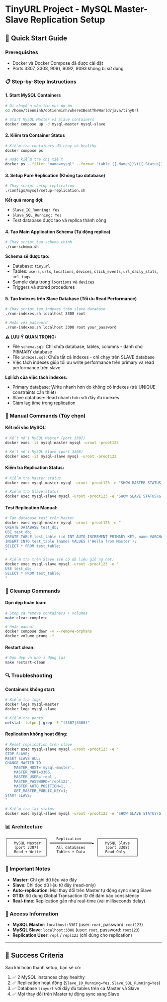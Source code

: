 # TinyURL Project - MySQL Master-Slave Replication Setup

## 🚀 Quick Start Guide

### Prerequisites
- Docker và Docker Compose đã được cài đặt
- Ports 3307, 3308, 9091, 9092, 9093 không bị sử dụng

### 📋 Step-by-Step Instructions

#### 1. **Start MySQL Containers**
```bash
# Di chuyển vào thư mục dự án
cd /home/tienminh/dotienminh/whereIBeatTheWorld/java/tinyUrl

# Start MySQL Master và Slave containers
docker compose up -d mysql-master mysql-slave
```

#### 2. **Kiểm tra Container Status**
```bash
# Kiểm tra containers đã chạy và healthy
docker compose ps

# Hoặc kiểm tra chi tiết
docker ps --filter "name=mysql" --format "table {{.Names}}\t{{.Status}}\t{{.Ports}}"
```

#### 3. **Setup Pure Replication (Không tạo database)**
```bash
# Chạy script setup replication
./configs/mysql/setup-replication.sh
```

**Kết quả mong đợi:**
- `Slave_IO_Running: Yes`
- `Slave_SQL_Running: Yes`
- Test database được tạo và replica thành công

#### 4. **Tạo Main Application Schema (Tự động replica)**
```bash
# Chạy script tạo schema chính
./run-schema.sh
```

**Schema sẽ được tạo:**
- Database: `tinyurl`
- Tables: `users`, `urls`, `locations`, `devices`, `click_events`, `url_daily_stats`, `url_tags`
- Sample data trong `locations` và `devices`
- Triggers và stored procedures

#### 5. **Tạo Indexes trên Slave Database (Tối ưu Read Performance)**
```bash
# Chạy script tạo indexes trên slave database
./run-indexes.sh localhost 3308 root

# Hoặc với password
./run-indexes.sh localhost 3308 root your_password
```

**⚠️ LƯU Ý QUAN TRỌNG:**
- File `schema.sql`: Chỉ chứa database, tables, columns - dành cho PRIMARY database
- File `indexes.sql`: Chứa tất cả indexes - chỉ chạy trên SLAVE database
- Việc tách indexes giúp tối ưu write performance trên primary và read performance trên slave

**Lợi ích của việc tách indexes:**
- Primary database: Write nhanh hơn do không có indexes (trừ UNIQUE constraints cần thiết)
- Slave database: Read nhanh hơn với đầy đủ indexes
- Giảm lag time trong replication

### 🔧 Manual Commands (Tùy chọn)

#### **Kết nối vào MySQL:**
```bash
# Kết nối MySQL Master (port 3307)
docker exec -it mysql-master mysql -uroot -proot123

# Kết nối MySQL Slave (port 3308)  
docker exec -it mysql-slave mysql -uroot -proot123
```

#### **Kiểm tra Replication Status:**
```bash
# Kiểm tra Master status
docker exec mysql-master mysql -uroot -proot123 -e "SHOW MASTER STATUS;"

# Kiểm tra Slave status
docker exec mysql-slave mysql -uroot -proot123 -e "SHOW SLAVE STATUS\G;"
```

#### **Test Replication Manual:**
```bash
# Tạo database test trên Master
docker exec mysql-master mysql -uroot -proot123 -e "
CREATE DATABASE test_db;
USE test_db;
CREATE TABLE test_table (id INT AUTO_INCREMENT PRIMARY KEY, name VARCHAR(50));
INSERT INTO test_table (name) VALUES ('Hello from Master');
SELECT * FROM test_table;
"

# Kiểm tra trên Slave (sẽ có dữ liệu giống hệt)
docker exec mysql-slave mysql -uroot -proot123 -e "
USE test_db;
SELECT * FROM test_table;
"
```

### 🧹 Cleanup Commands

#### **Dọn dẹp hoàn toàn:**
```bash
# Stop và remove containers + volumes
make clear-complete

# Hoặc manual
docker compose down -v --remove-orphans
docker volume prune -f
```

#### **Restart clean:**
```bash
# Dọn dẹp và khởi động lại
make restart-clean
```

### 🔍 Troubleshooting

#### **Containers không start:**
```bash
# Kiểm tra logs
docker logs mysql-master
docker logs mysql-slave

# Kiểm tra ports
netstat -tulpn | grep -E "(3307|3308)"
```

#### **Replication không hoạt động:**
```bash
# Reset replication trên slave
docker exec mysql-slave mysql -uroot -proot123 -e "
STOP SLAVE;
RESET SLAVE ALL;
CHANGE MASTER TO
    MASTER_HOST='mysql-master',
    MASTER_PORT=3306,
    MASTER_USER='repl',
    MASTER_PASSWORD='repl123',
    MASTER_AUTO_POSITION=1,
    GET_MASTER_PUBLIC_KEY=1;
START SLAVE;
"

# Kiểm tra lại status
docker exec mysql-slave mysql -uroot -proot123 -e "SHOW SLAVE STATUS\G;"
```

### 📊 Architecture

```
┌─────────────────┐    Replication       ┌─────────────────┐
│   MySQL Master  │ ═══════════════════► │   MySQL Slave   │
│   (port 3307)   │    All databases     │   (port 3308)   │
│   Read + Write  │    Tables + Data     │   Read Only     │
└─────────────────┘                      └─────────────────┘
```

### 🎯 Important Notes

- **Master**: Chỉ ghi dữ liệu vào đây
- **Slave**: Chỉ đọc dữ liệu từ đây (read-only)
- **Auto-replication**: Mọi thay đổi trên Master tự động sync sang Slave
- **GTID**: Sử dụng Global Transaction ID để đảm bảo consistency
- **Real-time**: Replication gần như real-time (vài milliseconds delay)

### 🔗 Access Information

- **MySQL Master**: `localhost:3307` (user: `root`, password: `root123`)
- **MySQL Slave**: `localhost:3308` (user: `root`, password: `root123`)
- **Replication User**: `repl` / `repl123` (chỉ dùng cho replication)

---

## 🎉 Success Criteria

Sau khi hoàn thành setup, bạn sẽ có:
1. ✅ 2 MySQL instances chạy healthy
2. ✅ Replication hoạt động (`Slave_IO_Running=Yes`, `Slave_SQL_Running=Yes`)
3. ✅ Database `tinyurl` với đầy đủ tables trên cả Master và Slave
4. ✅ Mọi thay đổi trên Master tự động sync sang Slave